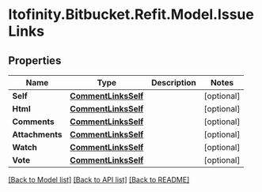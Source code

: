 # Itofinity.Bitbucket.Refit.Model.IssueLinks
## Properties

Name | Type | Description | Notes
------------ | ------------- | ------------- | -------------
**Self** | [**CommentLinksSelf**](CommentLinksSelf.md) |  | [optional] 
**Html** | [**CommentLinksSelf**](CommentLinksSelf.md) |  | [optional] 
**Comments** | [**CommentLinksSelf**](CommentLinksSelf.md) |  | [optional] 
**Attachments** | [**CommentLinksSelf**](CommentLinksSelf.md) |  | [optional] 
**Watch** | [**CommentLinksSelf**](CommentLinksSelf.md) |  | [optional] 
**Vote** | [**CommentLinksSelf**](CommentLinksSelf.md) |  | [optional] 

[[Back to Model list]](../README.md#documentation-for-models) [[Back to API list]](../README.md#documentation-for-api-endpoints) [[Back to README]](../README.md)

